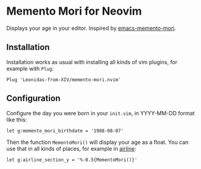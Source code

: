 Memento Mori for Neovim
=======================

Displays your age in your editor. Inspired by [emacs-memento-mori][].

Installation
------------

Installation works as usual with installing all kinds of vim plugins, for
example with `Plug`:

```vim
Plug 'Leonidas-from-XIV/memento-mori.nvim'
```

Configuration
-------------

Configure the day you were born in your `init.vim`, in YYYY-MM-DD format like
this:

```vim
let g:memento_mori_birthdate = '1988-08-07'
```

Then the function `MementoMori()` will display your age as a float. You can use
that in all kinds of places, for example in [airline][]:

```vim
let g:airline_section_y = '%-0.5{MementoMori()}'
```

[emacs-memento-mori]: https://github.com/lassik/emacs-memento-mori
[airline]: https://github.com/vim-airline/vim-airline
